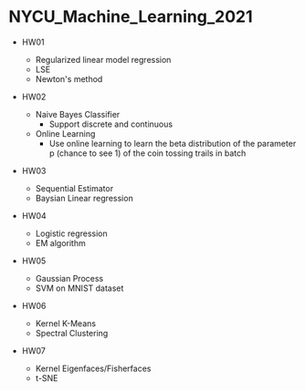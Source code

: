 # NYCU_Machine_Learning_2021
* HW01
  * Regularized linear model regression
   * LSE
   * Newton's method

* HW02
   * Naive Bayes Classifier
     * Support discrete and continuous
   * Online Learning
     * Use online learning to learn the beta distribution of the parameter p (chance to see 1) of the coin tossing trails in batch
* HW03
  * Sequential Estimator
  * Baysian Linear regression
* HW04
  * Logistic regression
  * EM algorithm
* HW05
  * Gaussian Process
  * SVM on MNIST dataset
* HW06
  * Kernel K-Means
  * Spectral Clustering
* HW07
  * Kernel Eigenfaces/Fisherfaces
  * t-SNE


